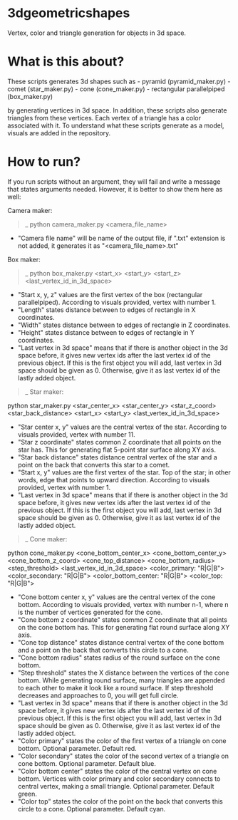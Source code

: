 # 3dgeometricshapes
Vertex, color and triangle generation for objects in 3d space.

# What is this about?

These scripts generates 3d shapes such as
    - pyramid (pyramid_maker.py)
    - comet (star_maker.py)
    - cone (cone_maker.py)
    - rectangular parallelpiped (box_maker.py)


by generating vertices in 3d space. In addition, these scripts also generate triangles from these vertices. Each vertex of a triangle has a color associated with it. To understand what these scripts generate as a model, visuals are added in the repository.

# How to run?

If you run scripts without an argument, they will fail and write a message that states arguments needed. However, it is better to show them here as well:

Camera maker:

>_ python camera_maker.py <camera_file_name>

- "Camera file name" will be name of the output file, if ".txt" extension is not added, it generates it as "<camera_file_name>.txt"

Box maker:

>_ python box_maker.py <start_x>
                    <start_y>
                    <start_z>
                    <length>
                    <width>
                    <height>
                    <last_vertex_id_in_3d_space>

- "Start x, y, z" values are the first vertex of the box (rectangular parallelpiped). According to visuals provided, vertex with number 1.
- "Length" states distance between to edges of rectangle in X coordinates.
- "Width" states distance between to edges of rectangle in Z coordinates.
- "Height" states distance between to edges of rectangle in Y coordinates.
- "Last vertex in 3d space" means that if there is another object in the 3d space before, it gives new vertex ids after the last vertex id of the previous object. If this is the first object you will add, last vertex in 3d space should be given as 0. Otherwise, give it as last vertex id of the lastly added object.


>_ Star maker:

python star_maker.py <star_center_x>
                    <star_center_y>
                    <star_z_coord>
                    <star_back_distance>
                    <start_x>
                    <start_y>
                    <last_vertex_id_in_3d_space>

- "Star center x, y" values are the central vertex of the star. According to visuals provided, vertex with number 11.
- "Star z coordinate" states common Z coordinate that all points on the star has. This for generating flat 5-point star surface along XY axis.
- "Star back distance" states distance central vertex of the star and a point on the back that converts this star to a comet.
- "Start x, y" values are the first vertex of the star. Top of the star; in other words, edge that points to upward direction. According to visuals provided, vertex with number 1.
- "Last vertex in 3d space" means that if there is another object in the 3d space before, it gives new vertex ids after the last vertex id of the previous object. If this is the first object you will add, last vertex in 3d space should be given as 0. Otherwise, give it as last vertex id of the lastly added object.


>_ Cone maker:

python cone_maker.py <cone_bottom_center_x>
                    <cone_bottom_center_y>
                    <cone_bottom_z_coord>
                    <cone_top_distance>
                    <cone_bottom_radius>
                    <step_threshold>
                    <last_vertex_id_in_3d_space>
                    <color_primary: "R|G|B">
                    <color_secondary: "R|G|B">
                    <color_bottom_center: "R|G|B">
                    <color_top: "R|G|B">

- "Cone bottom center x, y" values are the central vertex of the cone bottom. According to visuals provided, vertex with number n-1, where n is the number of vertices generated for the cone.
- "Cone bottom z coordinate" states common Z coordinate that all points on the cone bottom has. This for generating flat round surface along XY axis.
- "Cone top distance" states distance central vertex of the cone bottom and a point on the back that converts this circle to a cone.
- "Cone bottom radius" states radius of the round surface on the cone bottom.
- "Step threshold" states the X distance between the vertices of the cone bottom. While generating round surface, many triangles are appended to each other to make it look like a round surface. If step threshold decreases and approaches to 0, you will get full circle.
- "Last vertex in 3d space" means that if there is another object in the 3d space before, it gives new vertex ids after the last vertex id of the previous object. If this is the first object you will add, last vertex in 3d space should be given as 0. Otherwise, give it as last vertex id of the lastly added object.
- "Color primary" states the color of the first vertex of a triangle on cone bottom. Optional parameter. Default red.
- "Color secondary" states the color of the second vertex of a triangle on cone bottom. Optional parameter. Default blue.
- "Color bottom center" states the color of the central vertex on cone bottom. Vertices with color primary and color secondary connects to central vertex, making a small triangle. Optional parameter. Default green.
- "Color top" states the color of the point on the back that converts this circle to a cone. Optional parameter. Default cyan.

